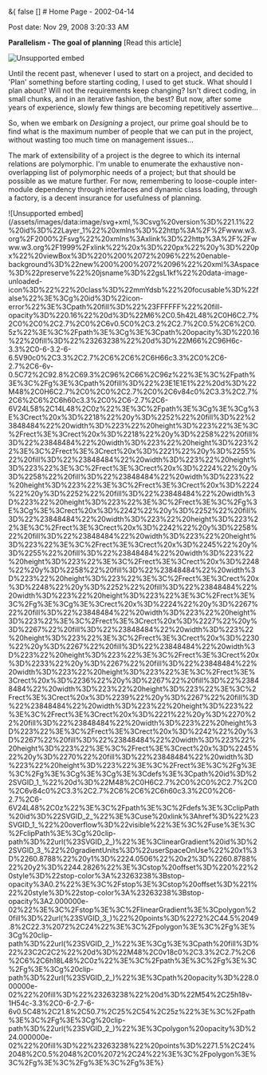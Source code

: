 &{<nil> false <nil> <nil> [] <nil> <nil> <nil> <nil> # Home Page - 2002-04-14

Post date: Nov 29, 2008 3:20:33 AM

**Parallelism - The goal of planning** [Read this article]

![Unsupported embed](/assets/images/data:image/svg+xml,%3Csvg%20version%3D%221.1%22%20id%3D%22Layer_1%22%20xmlns%3D%22http%3A%2F%2Fwww.w3.org%2F2000%2Fsvg%22%20xmlns%3Axlink%3D%22http%3A%2F%2Fwww.w3.org%2F1999%2Fxlink%22%20x%3D%220px%22%20y%3D%220px%22%20viewBox%3D%220%200%2072%2096%22%20enable-background%3D%22new%200%200%2072%2096%22%20xml%3Aspace%3D%22preserve%22%20jsname%3D%22gsL1kf%22%20data-image-unloaded-icon%3D%22%22%20class%3D%22mmYdsb%22%20focusable%3D%22false%22%3E%3Cg%20id%3D%22icon-error%22%3E%3Cpath%20fill%3D%22%23FFFFFF%22%20fill-opacity%3D%220.16%22%20d%3D%22M6%2C0.5h42L48%2C0H6C2.7%2C0%2C0%2C2.7%2C0%2C6v0.5C0%2C3.2%2C2.7%2C0.5%2C6%2C0.5z%22%3E%3C%2Fpath%3E%3Cg%3E%3Cpath%20opacity%3D%220.16%22%20fill%3D%22%23263238%22%20d%3D%22M66%2C96H6c-3.3%2C0-6-3.2-6-6.5V90c0%2C3.3%2C2.7%2C6%2C6%2C6H66c3.3%2C0%2C6-2.7%2C6-6v-0.5C72%2C92.8%2C69.3%2C96%2C66%2C96z%22%3E%3C%2Fpath%3E%3C%2Fg%3E%3Cpath%20fill%3D%22%23E1E1E1%22%20d%3D%22M48%2C0H6C2.7%2C0%2C0%2C2.7%2C0%2C6v84c0%2C3.3%2C2.7%2C6%2C6%2C6h60c3.3%2C0%2C6-2.7%2C6-6V24L58%2C14L48%2C0z%22%3E%3C%2Fpath%3E%3Cg%3E%3Cg%3E%3Crect%20x%3D%2218%22%20y%3D%2252%22%20fill%3D%22%23848484%22%20width%3D%223%22%20height%3D%223%22%3E%3C%2Frect%3E%3Crect%20x%3D%2218%22%20y%3D%2258%22%20fill%3D%22%23848484%22%20width%3D%223%22%20height%3D%223%22%3E%3C%2Frect%3E%3Crect%20x%3D%2221%22%20y%3D%2255%22%20fill%3D%22%23848484%22%20width%3D%223%22%20height%3D%223%22%3E%3C%2Frect%3E%3Crect%20x%3D%2224%22%20y%3D%2258%22%20fill%3D%22%23848484%22%20width%3D%223%22%20height%3D%223%22%3E%3C%2Frect%3E%3Crect%20x%3D%2224%22%20y%3D%2252%22%20fill%3D%22%23848484%22%20width%3D%223%22%20height%3D%223%22%3E%3C%2Frect%3E%3C%2Fg%3E%3Cg%3E%3Crect%20x%3D%2242%22%20y%3D%2252%22%20fill%3D%22%23848484%22%20width%3D%223%22%20height%3D%223%22%3E%3C%2Frect%3E%3Crect%20x%3D%2242%22%20y%3D%2258%22%20fill%3D%22%23848484%22%20width%3D%223%22%20height%3D%223%22%3E%3C%2Frect%3E%3Crect%20x%3D%2245%22%20y%3D%2255%22%20fill%3D%22%23848484%22%20width%3D%223%22%20height%3D%223%22%3E%3C%2Frect%3E%3Crect%20x%3D%2248%22%20y%3D%2258%22%20fill%3D%22%23848484%22%20width%3D%223%22%20height%3D%223%22%3E%3C%2Frect%3E%3Crect%20x%3D%2248%22%20y%3D%2252%22%20fill%3D%22%23848484%22%20width%3D%223%22%20height%3D%223%22%3E%3C%2Frect%3E%3C%2Fg%3E%3Cg%3E%3Crect%20x%3D%2224%22%20y%3D%2267%22%20fill%3D%22%23848484%22%20width%3D%223%22%20height%3D%223%22%3E%3C%2Frect%3E%3Crect%20x%3D%2227%22%20y%3D%2267%22%20fill%3D%22%23848484%22%20width%3D%223%22%20height%3D%223%22%3E%3C%2Frect%3E%3Crect%20x%3D%2230%22%20y%3D%2267%22%20fill%3D%22%23848484%22%20width%3D%223%22%20height%3D%223%22%3E%3C%2Frect%3E%3Crect%20x%3D%2233%22%20y%3D%2267%22%20fill%3D%22%23848484%22%20width%3D%223%22%20height%3D%223%22%3E%3C%2Frect%3E%3Crect%20x%3D%2236%22%20y%3D%2267%22%20fill%3D%22%23848484%22%20width%3D%223%22%20height%3D%223%22%3E%3C%2Frect%3E%3Crect%20x%3D%2239%22%20y%3D%2267%22%20fill%3D%22%23848484%22%20width%3D%223%22%20height%3D%223%22%3E%3C%2Frect%3E%3Crect%20x%3D%2221%22%20y%3D%2270%22%20fill%3D%22%23848484%22%20width%3D%223%22%20height%3D%223%22%3E%3C%2Frect%3E%3Crect%20x%3D%2242%22%20y%3D%2267%22%20fill%3D%22%23848484%22%20width%3D%223%22%20height%3D%223%22%3E%3C%2Frect%3E%3Crect%20x%3D%2245%22%20y%3D%2270%22%20fill%3D%22%23848484%22%20width%3D%223%22%20height%3D%223%22%3E%3C%2Frect%3E%3C%2Fg%3E%3C%2Fg%3E%3Cg%3E%3Cg%3E%3Cdefs%3E%3Cpath%20id%3D%22SVGID_1_%22%20d%3D%22M48%2C0H6C2.7%2C0%2C0%2C2.7%2C0%2C6v84c0%2C3.3%2C2.7%2C6%2C6%2C6h60c3.3%2C0%2C6-2.7%2C6-6V24L48%2C0z%22%3E%3C%2Fpath%3E%3C%2Fdefs%3E%3CclipPath%20id%3D%22SVGID_2_%22%3E%3Cuse%20xlink%3Ahref%3D%22%23SVGID_1_%22%20overflow%3D%22visible%22%3E%3C%2Fuse%3E%3C%2FclipPath%3E%3Cg%20clip-path%3D%22url(%23SVGID_2_)%22%3E%3ClinearGradient%20id%3D%22SVGID_3_%22%20gradientUnits%3D%22userSpaceOnUse%22%20x1%3D%2260.8788%22%20y1%3D%2224.0506%22%20x2%3D%2260.8788%22%20y2%3D%2244.2826%22%3E%3Cstop%20offset%3D%220%22%20style%3D%22stop-color%3A%23263238%3Bstop-opacity%3A0.2%22%3E%3C%2Fstop%3E%3Cstop%20offset%3D%221%22%20style%3D%22stop-color%3A%23263238%3Bstop-opacity%3A2.000000e-02%22%3E%3C%2Fstop%3E%3C%2FlinearGradient%3E%3Cpolygon%20fill%3D%22url(%23SVGID_3_)%22%20points%3D%2272%2C44.5%2049.8%2C22.3%2072%2C24%22%3E%3C%2Fpolygon%3E%3C%2Fg%3E%3Cg%20clip-path%3D%22url(%23SVGID_2_)%22%3E%3Cg%3E%3Cpath%20fill%3D%22%23C2C2C2%22%20d%3D%22M48%2C0v18c0%2C3.3%2C2.7%2C6%2C6%2C6h18L48%2C0z%22%3E%3C%2Fpath%3E%3C%2Fg%3E%3C%2Fg%3E%3Cg%20clip-path%3D%22url(%23SVGID_2_)%22%3E%3Cpath%20opacity%3D%228.000000e-02%22%20fill%3D%22%23263238%22%20d%3D%22M54%2C25h18v-1H54c-3.3%2C0-6-2.7-6-6v0.5C48%2C21.8%2C50.7%2C25%2C54%2C25z%22%3E%3C%2Fpath%3E%3C%2Fg%3E%3Cg%20clip-path%3D%22url(%23SVGID_2_)%22%3E%3Cpolygon%20opacity%3D%224.000000e-02%22%20fill%3D%22%23263238%22%20points%3D%2271.5%2C24%2048%2C0.5%2048%2C0%2072%2C24%22%3E%3C%2Fpolygon%3E%3C%2Fg%3E%3C%2Fg%3E%3C%2Fg%3E%3C%2Fsvg%3E)

Until the recent past, whenever I used to start on a project, and decided to 'Plan' something before starting coding, I used to get stuck. What should I plan about? Will not the requirements keep changing? Isn't direct coding, in small chunks, and in an iterative fashion, the best? But now, after some years of experience, slowly few things are becoming repetitively assertive...

So, when we embark on *Designing* a project, our prime goal should be to find what is the maximum number of people that we can put in the project, without wasting too much time on management issues...

The mark of extensibility of a project is the degree to which its internal relations are polymorphic. I'm unable to enumerate the exhaustive non-overlapping list of polymorphic needs of a project; but that should be possible as we mature further. For now, remembering to loose-couple inter-module dependency through interfaces and dynamic class loading, through a factory, is a decent insurance for usefulness of planning.

![Unsupported embed](/assets/images/data:image/svg+xml,%3Csvg%20version%3D%221.1%22%20id%3D%22Layer_1%22%20xmlns%3D%22http%3A%2F%2Fwww.w3.org%2F2000%2Fsvg%22%20xmlns%3Axlink%3D%22http%3A%2F%2Fwww.w3.org%2F1999%2Fxlink%22%20x%3D%220px%22%20y%3D%220px%22%20viewBox%3D%220%200%2072%2096%22%20enable-background%3D%22new%200%200%2072%2096%22%20xml%3Aspace%3D%22preserve%22%20jsname%3D%22gsL1kf%22%20data-image-unloaded-icon%3D%22%22%20class%3D%22mmYdsb%22%20focusable%3D%22false%22%3E%3Cg%20id%3D%22icon-error%22%3E%3Cpath%20fill%3D%22%23FFFFFF%22%20fill-opacity%3D%220.16%22%20d%3D%22M6%2C0.5h42L48%2C0H6C2.7%2C0%2C0%2C2.7%2C0%2C6v0.5C0%2C3.2%2C2.7%2C0.5%2C6%2C0.5z%22%3E%3C%2Fpath%3E%3Cg%3E%3Cpath%20opacity%3D%220.16%22%20fill%3D%22%23263238%22%20d%3D%22M66%2C96H6c-3.3%2C0-6-3.2-6-6.5V90c0%2C3.3%2C2.7%2C6%2C6%2C6H66c3.3%2C0%2C6-2.7%2C6-6v-0.5C72%2C92.8%2C69.3%2C96%2C66%2C96z%22%3E%3C%2Fpath%3E%3C%2Fg%3E%3Cpath%20fill%3D%22%23E1E1E1%22%20d%3D%22M48%2C0H6C2.7%2C0%2C0%2C2.7%2C0%2C6v84c0%2C3.3%2C2.7%2C6%2C6%2C6h60c3.3%2C0%2C6-2.7%2C6-6V24L58%2C14L48%2C0z%22%3E%3C%2Fpath%3E%3Cg%3E%3Cg%3E%3Crect%20x%3D%2218%22%20y%3D%2252%22%20fill%3D%22%23848484%22%20width%3D%223%22%20height%3D%223%22%3E%3C%2Frect%3E%3Crect%20x%3D%2218%22%20y%3D%2258%22%20fill%3D%22%23848484%22%20width%3D%223%22%20height%3D%223%22%3E%3C%2Frect%3E%3Crect%20x%3D%2221%22%20y%3D%2255%22%20fill%3D%22%23848484%22%20width%3D%223%22%20height%3D%223%22%3E%3C%2Frect%3E%3Crect%20x%3D%2224%22%20y%3D%2258%22%20fill%3D%22%23848484%22%20width%3D%223%22%20height%3D%223%22%3E%3C%2Frect%3E%3Crect%20x%3D%2224%22%20y%3D%2252%22%20fill%3D%22%23848484%22%20width%3D%223%22%20height%3D%223%22%3E%3C%2Frect%3E%3C%2Fg%3E%3Cg%3E%3Crect%20x%3D%2242%22%20y%3D%2252%22%20fill%3D%22%23848484%22%20width%3D%223%22%20height%3D%223%22%3E%3C%2Frect%3E%3Crect%20x%3D%2242%22%20y%3D%2258%22%20fill%3D%22%23848484%22%20width%3D%223%22%20height%3D%223%22%3E%3C%2Frect%3E%3Crect%20x%3D%2245%22%20y%3D%2255%22%20fill%3D%22%23848484%22%20width%3D%223%22%20height%3D%223%22%3E%3C%2Frect%3E%3Crect%20x%3D%2248%22%20y%3D%2258%22%20fill%3D%22%23848484%22%20width%3D%223%22%20height%3D%223%22%3E%3C%2Frect%3E%3Crect%20x%3D%2248%22%20y%3D%2252%22%20fill%3D%22%23848484%22%20width%3D%223%22%20height%3D%223%22%3E%3C%2Frect%3E%3C%2Fg%3E%3Cg%3E%3Crect%20x%3D%2224%22%20y%3D%2267%22%20fill%3D%22%23848484%22%20width%3D%223%22%20height%3D%223%22%3E%3C%2Frect%3E%3Crect%20x%3D%2227%22%20y%3D%2267%22%20fill%3D%22%23848484%22%20width%3D%223%22%20height%3D%223%22%3E%3C%2Frect%3E%3Crect%20x%3D%2230%22%20y%3D%2267%22%20fill%3D%22%23848484%22%20width%3D%223%22%20height%3D%223%22%3E%3C%2Frect%3E%3Crect%20x%3D%2233%22%20y%3D%2267%22%20fill%3D%22%23848484%22%20width%3D%223%22%20height%3D%223%22%3E%3C%2Frect%3E%3Crect%20x%3D%2236%22%20y%3D%2267%22%20fill%3D%22%23848484%22%20width%3D%223%22%20height%3D%223%22%3E%3C%2Frect%3E%3Crect%20x%3D%2239%22%20y%3D%2267%22%20fill%3D%22%23848484%22%20width%3D%223%22%20height%3D%223%22%3E%3C%2Frect%3E%3Crect%20x%3D%2221%22%20y%3D%2270%22%20fill%3D%22%23848484%22%20width%3D%223%22%20height%3D%223%22%3E%3C%2Frect%3E%3Crect%20x%3D%2242%22%20y%3D%2267%22%20fill%3D%22%23848484%22%20width%3D%223%22%20height%3D%223%22%3E%3C%2Frect%3E%3Crect%20x%3D%2245%22%20y%3D%2270%22%20fill%3D%22%23848484%22%20width%3D%223%22%20height%3D%223%22%3E%3C%2Frect%3E%3C%2Fg%3E%3C%2Fg%3E%3Cg%3E%3Cg%3E%3Cdefs%3E%3Cpath%20id%3D%22SVGID_1_%22%20d%3D%22M48%2C0H6C2.7%2C0%2C0%2C2.7%2C0%2C6v84c0%2C3.3%2C2.7%2C6%2C6%2C6h60c3.3%2C0%2C6-2.7%2C6-6V24L48%2C0z%22%3E%3C%2Fpath%3E%3C%2Fdefs%3E%3CclipPath%20id%3D%22SVGID_2_%22%3E%3Cuse%20xlink%3Ahref%3D%22%23SVGID_1_%22%20overflow%3D%22visible%22%3E%3C%2Fuse%3E%3C%2FclipPath%3E%3Cg%20clip-path%3D%22url(%23SVGID_2_)%22%3E%3ClinearGradient%20id%3D%22SVGID_3_%22%20gradientUnits%3D%22userSpaceOnUse%22%20x1%3D%2260.8788%22%20y1%3D%2224.0506%22%20x2%3D%2260.8788%22%20y2%3D%2244.2826%22%3E%3Cstop%20offset%3D%220%22%20style%3D%22stop-color%3A%23263238%3Bstop-opacity%3A0.2%22%3E%3C%2Fstop%3E%3Cstop%20offset%3D%221%22%20style%3D%22stop-color%3A%23263238%3Bstop-opacity%3A2.000000e-02%22%3E%3C%2Fstop%3E%3C%2FlinearGradient%3E%3Cpolygon%20fill%3D%22url(%23SVGID_3_)%22%20points%3D%2272%2C44.5%2049.8%2C22.3%2072%2C24%22%3E%3C%2Fpolygon%3E%3C%2Fg%3E%3Cg%20clip-path%3D%22url(%23SVGID_2_)%22%3E%3Cg%3E%3Cpath%20fill%3D%22%23C2C2C2%22%20d%3D%22M48%2C0v18c0%2C3.3%2C2.7%2C6%2C6%2C6h18L48%2C0z%22%3E%3C%2Fpath%3E%3C%2Fg%3E%3C%2Fg%3E%3Cg%20clip-path%3D%22url(%23SVGID_2_)%22%3E%3Cpath%20opacity%3D%228.000000e-02%22%20fill%3D%22%23263238%22%20d%3D%22M54%2C25h18v-1H54c-3.3%2C0-6-2.7-6-6v0.5C48%2C21.8%2C50.7%2C25%2C54%2C25z%22%3E%3C%2Fpath%3E%3C%2Fg%3E%3Cg%20clip-path%3D%22url(%23SVGID_2_)%22%3E%3Cpolygon%20opacity%3D%224.000000e-02%22%20fill%3D%22%23263238%22%20points%3D%2271.5%2C24%2048%2C0.5%2048%2C0%2072%2C24%22%3E%3C%2Fpolygon%3E%3C%2Fg%3E%3C%2Fg%3E%3C%2Fg%3E%}
